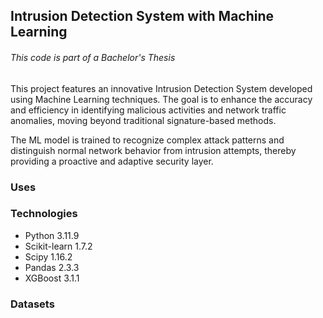 ## Intrusion Detection System with Machine Learning
###### This code is part of a Bachelor's Thesis
This project features an innovative Intrusion Detection System developed using Machine Learning techniques. The goal is to enhance the accuracy and efficiency in identifying malicious activities and network traffic anomalies, moving beyond traditional signature-based methods.

The ML model is trained to recognize complex attack patterns and distinguish normal network behavior from intrusion attempts, thereby providing a proactive and adaptive security layer.

### Uses
### Technologies
- Python 3.11.9
- Scikit-learn 1.7.2
- Scipy 1.16.2
- Pandas 2.3.3
- XGBoost 3.1.1
### Datasets